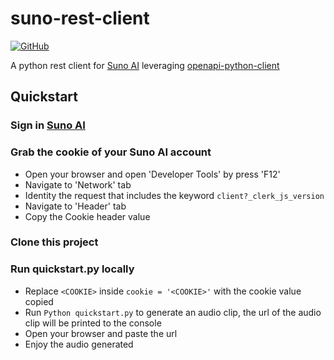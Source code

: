 # suno-rest-client

[![GitHub][github_badge]][github_link]

A python rest client for [Suno AI](https://www.suno.ai/) leveraging [openapi-python-client](https://github.com/openapi-generators/openapi-python-client)

## Quickstart

### Sign in [Suno AI](https://www.suno.ai/)

### Grab the cookie of your Suno AI account

- Open your browser and open 'Developer Tools' by press 'F12'
- Navigate to 'Network' tab
- Identity the request that includes the keyword `client?_clerk_js_version`
- Navigate to 'Header' tab
- Copy the Cookie header value

### Clone this project

### Run quickstart.py locally

- Replace `<COOKIE>` inside `cookie = '<COOKIE>'` with the cookie value copied
- Run `Python quickstart.py` to generate an audio clip, the url of the audio clip will be printed to the console
- Open your browser and paste the url
- Enjoy the audio generated

[github_badge]: https://badgen.net/badge/icon/GitHub?icon=github&color=black&label
[github_link]: https://github.com/hahahahahaiyiwen/suno-rest-client

